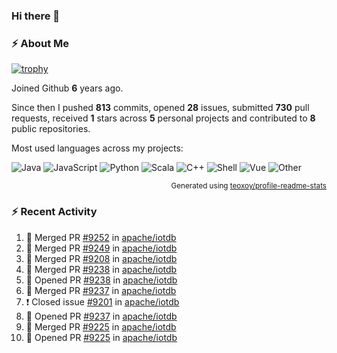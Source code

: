 ### Hi there 👋

### :zap: About Me

[![trophy](https://github-profile-trophy.vercel.app/?username=HTHou&theme=onedark)](https://github.com/ryo-ma/github-profile-trophy)
   
Joined Github **6** years ago.

Since then I pushed **813** commits, opened **28** issues, submitted **730** pull requests, received **1** stars across **5** personal projects and contributed to **8** public repositories.

Most used languages across my projects:

![Java](https://img.shields.io/static/v1?style=flat-square&label=%E2%A0%80&color=555&labelColor=%23b07219&message=Java%EF%B8%B194.4%25)
![JavaScript](https://img.shields.io/static/v1?style=flat-square&label=%E2%A0%80&color=555&labelColor=%23f1e05a&message=JavaScript%EF%B8%B11.4%25)
![Python](https://img.shields.io/static/v1?style=flat-square&label=%E2%A0%80&color=555&labelColor=%233572A5&message=Python%EF%B8%B10.7%25)
![Scala](https://img.shields.io/static/v1?style=flat-square&label=%E2%A0%80&color=555&labelColor=%23c22d40&message=Scala%EF%B8%B10.6%25)
![C++](https://img.shields.io/static/v1?style=flat-square&label=%E2%A0%80&color=555&labelColor=%23f34b7d&message=C%2B%2B%EF%B8%B10.6%25)
![Shell](https://img.shields.io/static/v1?style=flat-square&label=%E2%A0%80&color=555&labelColor=%2389e051&message=Shell%EF%B8%B10.4%25)
![Vue](https://img.shields.io/static/v1?style=flat-square&label=%E2%A0%80&color=555&labelColor=%2341b883&message=Vue%EF%B8%B10.3%25)
![Other](https://img.shields.io/static/v1?style=flat-square&label=%E2%A0%80&color=555&labelColor=%23ededed&message=Other%EF%B8%B11.2%25)

<p align="right"><sub>Generated using <a href="https://github.com/marketplace/actions/profile-readme-stats">teoxoy/profile-readme-stats</a></sub></p>


<!--![](https://github.com/HTHou/HTHou/blob/output/github-contribution-grid-snake.svg)-->

<!--![Haonan Hou's github stats](https://github-readme-stats.vercel.app/api?username=HTHou&count_private=true&show_icons=true&theme=onedark)-->

<!--![Haonan Hou's wakatime stats](https://github-readme-stats.vercel.app/api/wakatime?username=HTHou&layout=compact&theme=onedark)-->

<!--![Top Langs](https://github-readme-stats.vercel.app/api/top-langs/?username=HTHou&theme=onedark&layout=compact)-->

### :zap: Recent Activity
<!--START_SECTION:activity-->
1. 🎉 Merged PR [#9252](https://github.com/apache/iotdb/pull/9252) in [apache/iotdb](https://github.com/apache/iotdb)
2. 🎉 Merged PR [#9249](https://github.com/apache/iotdb/pull/9249) in [apache/iotdb](https://github.com/apache/iotdb)
3. 🎉 Merged PR [#9208](https://github.com/apache/iotdb/pull/9208) in [apache/iotdb](https://github.com/apache/iotdb)
4. 🎉 Merged PR [#9238](https://github.com/apache/iotdb/pull/9238) in [apache/iotdb](https://github.com/apache/iotdb)
5. 💪 Opened PR [#9238](https://github.com/apache/iotdb/pull/9238) in [apache/iotdb](https://github.com/apache/iotdb)
6. 🎉 Merged PR [#9237](https://github.com/apache/iotdb/pull/9237) in [apache/iotdb](https://github.com/apache/iotdb)
7. ❗️ Closed issue [#9201](https://github.com/apache/iotdb/issues/9201) in [apache/iotdb](https://github.com/apache/iotdb)
8. 💪 Opened PR [#9237](https://github.com/apache/iotdb/pull/9237) in [apache/iotdb](https://github.com/apache/iotdb)
9. 🎉 Merged PR [#9225](https://github.com/apache/iotdb/pull/9225) in [apache/iotdb](https://github.com/apache/iotdb)
10. 💪 Opened PR [#9225](https://github.com/apache/iotdb/pull/9225) in [apache/iotdb](https://github.com/apache/iotdb)
<!--END_SECTION:activity-->

<!--
**HTHou/HTHou** is a ✨ _special_ ✨ repository because its `README.md` (this file) appears on your GitHub profile.

Here are some ideas to get you started:

- 🔭 I’m currently working on ...
- 🌱 I’m currently learning ...
- 👯 I’m looking to collaborate on ...
- 🤔 I’m looking for help with ...
- 💬 Ask me about ...
- 📫 How to reach me: ...
- 😄 Pronouns: ...
- ⚡ Fun fact: ...
-->
